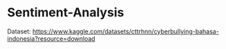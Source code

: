 # Sentiment-Analysis

Dataset: 
https://www.kaggle.com/datasets/cttrhnn/cyberbullying-bahasa-indonesia?resource=download
